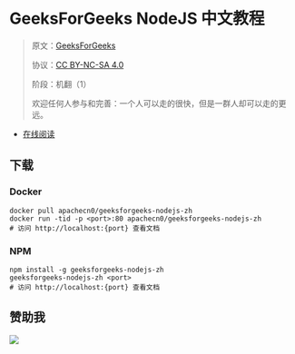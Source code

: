 # GeeksForGeeks NodeJS 中文教程

> 原文：[GeeksForGeeks](https://geeksforgeeks.org/)
> 
> 协议：[CC BY-NC-SA 4.0](http://creativecommons.org/licenses/by-nc-sa/4.0/)
> 
> 阶段：机翻（1）
> 
> 欢迎任何人参与和完善：一个人可以走的很快，但是一群人却可以走的更远。

* [在线阅读](https://g4g-node.flygon.net)
## 下载

### Docker

```
docker pull apachecn0/geeksforgeeks-nodejs-zh
docker run -tid -p <port>:80 apachecn0/geeksforgeeks-nodejs-zh
# 访问 http://localhost:{port} 查看文档
```

### NPM

```
npm install -g geeksforgeeks-nodejs-zh
geeksforgeeks-nodejs-zh <port>
# 访问 http://localhost:{port} 查看文档
```

## 赞助我

![](https://img-blog.csdnimg.cn/20200112005920729.png)
